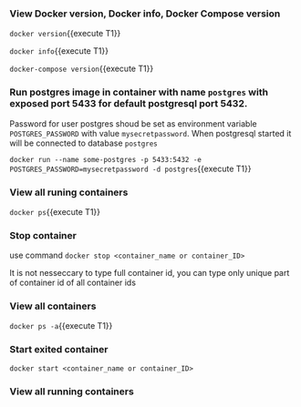 ### View Docker version, Docker info, Docker Compose version

`docker version`{{execute T1}}

`docker info`{{execute T1}}

`docker-compose version`{{execute T1}}

### Run postgres image in container with name `postgres` with exposed port 5433 for default postgresql port 5432.
Password for user postgres shoud be set as environment variable `POSTGRES_PASSWORD` with value `mysecretpassword`. When postgresql started it will be connected to database `postgres`

`docker run --name some-postgres -p 5433:5432 -e POSTGRES_PASSWORD=mysecretpassword -d postgres`{{execute T1}}

### View all runing containers

`docker ps`{{execute T1}}

### Stop container

use command `docker stop <container_name or container_ID>` 

It is not nesseccary to type full container id, you can type only unique part of container id of all container ids 

### View all containers

`docker ps -a`{{execute T1}}

### Start exited container

`docker start <container_name or container_ID>`

### View all running containers


